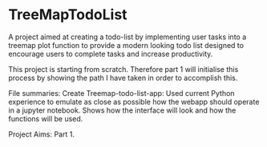 # TreeMapTodoList
A project aimed at creating a todo-list by implementing user tasks into a treemap plot function to provide a modern looking todo list designed to encourage users to complete tasks and increase productivity.

This project is starting from scratch. Therefore part 1 will initialise this process by showing the path I have taken in order to accomplish this.

File summaries:
Create Treemap-todo-list-app: Used current Python experience to emulate as close as possible how the webapp should operate in a jupyter notebook. Shows how the interface will look and how the functions will be used.


Project Aims:
Part 1.  
